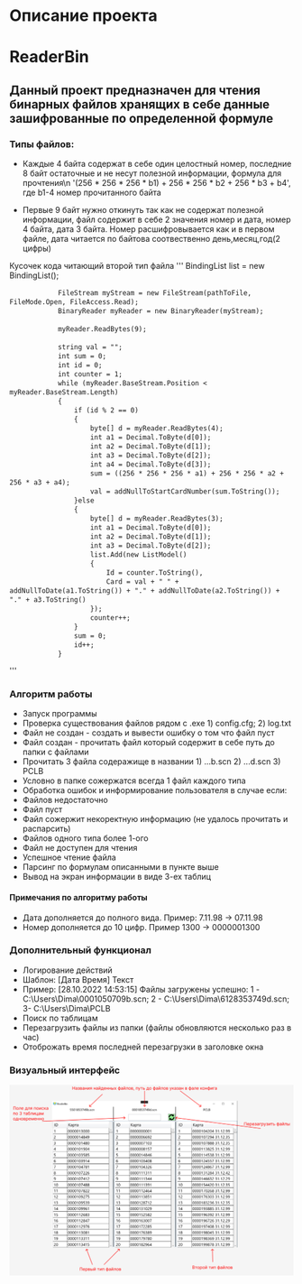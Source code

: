 # Описание проекта

# ReaderBin 

## Данный проект предназначен для чтения бинарных файлов хранящих в себе данные зашифрованные по определенной формуле

### Типы файлов: 

- Каждые 4 байта содержат в себе один целостный номер, последние 8 байт остаточные и не несут полезной информации, формула для прочтения\n  '(256 * 256 * 256 * b1) + 256 * 256 * b2 + 256 * b3 + b4', где b1-4 номер прочитанного байта

- Первые 9 байт нужно откинуть так как не содержат полезной информации, файл содержит в себе 2 значения номер и дата, номер 4 байта, дата 3 байта. Номер расшифровывается как и в первом файле, дата читается по байтова соотвественно день,месяц,год(2 цифры)

Кусочек кода читающий второй тип файла
'''
BindingList<ListModel> list = new BindingList<ListModel>();

                FileStream myStream = new FileStream(pathToFile, FileMode.Open, FileAccess.Read);
                BinaryReader myReader = new BinaryReader(myStream);

                myReader.ReadBytes(9);

                string val = "";
                int sum = 0;
                int id = 0;
                int counter = 1;
                while (myReader.BaseStream.Position < myReader.BaseStream.Length)
                {
                    if (id % 2 == 0)
                    {
                        byte[] d = myReader.ReadBytes(4);
                        int a1 = Decimal.ToByte(d[0]);
                        int a2 = Decimal.ToByte(d[1]);
                        int a3 = Decimal.ToByte(d[2]);
                        int a4 = Decimal.ToByte(d[3]);
                        sum = ((256 * 256 * 256 * a1) + 256 * 256 * a2 + 256 * a3 + a4);
                        val = addNullToStartCardNumber(sum.ToString());
                    }else
                    {
                        byte[] d = myReader.ReadBytes(3);
                        int a1 = Decimal.ToByte(d[0]);
                        int a2 = Decimal.ToByte(d[1]);
                        int a3 = Decimal.ToByte(d[2]);
                        list.Add(new ListModel()
                        {
                            Id = counter.ToString(),
                            Card = val + " " + addNullToDate(a1.ToString()) + "." + addNullToDate(a2.ToString()) + "." + a3.ToString()
                        });
                        counter++;
                    }
                    sum = 0;
                    id++;
                }
'''
### Алгоритм работы
- Запуск программы 
- Проверка существования файлов рядом с .exe 1) config.cfg; 2) log.txt
- Файл не создан - создать и вывести ошибку о том что файл пуст
-   Файл создан - прочитать файл который содержит в себе путь до папки с файлами
- Прочитать 3 файла содеражище в названии 1) ...b.scn 2) ...d.scn 3) PCLB
- Условно в папке сожержатся всегда 1 файл каждого типа
-   Обработка ошибок и информирование пользователя в случае если:
- Файлов недостаточно
- Файл пуст
- Файл сожержит некоректную информацию (не удалось прочитать и распарсить)
- Файлов одного типа более 1-ого
- Файл не доступен для чтения
- Успешное чтение файла
- Парсинг по формулам описанными в пункте выше
- Вывод на экран информации в виде 3-ех таблиц

#### Примечания по алгоритму работы
- Дата дополняется до полного вида. Пример: 7.11.98 -> 07.11.98
- Номер дополняется до 10 цифр. Пример 1300 -> 0000001300

### Дополнительный функционал
- Логирование действий 
- Шаблон: [Дата Время] Текст
- Пример: [28.10.2022 14:53:15] Файлы загружены успешно: 1 - C:\Users\Dima\0001050709b.scn; 2 - C:\Users\Dima\6128353749d.scn; 3- C:\Users\Dima\PCLB
- Поиск по таблицам
- Перезагрузить файлы из папки (файлы обновляются несколько раз в час)
- Отоброжать время последней перезагрузки в заголовке окна

### Визуальный интерфейс

![Alt text](image_git/ui_readerbin.png)

